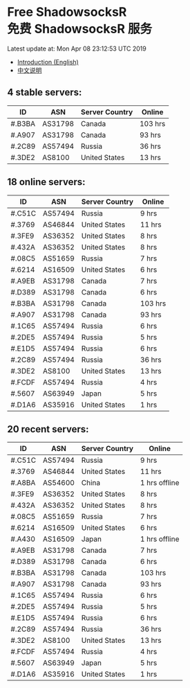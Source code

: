 # Free ShadowsocksR<br>免费 ShadowsocksR 服务

Latest update at: Mon Apr 08 23:12:53 UTC 2019

- [Introduction (English)](https://vision-network.readthedocs.io/en/latest/services/autossr.html)
- [中文说明](https://vision-network.readthedocs.io/zh_CN/latest/services/autossr.html)


## 4 stable servers:

| ID | ASN | Server Country | Online |
| ------ | ------ | ------ | ------ |
| #.B3BA | AS31798 | Canada | 103 hrs |
| #.A907 | AS31798 | Canada | 93 hrs |
| #.2C89 | AS57494 | Russia | 36 hrs |
| #.3DE2 | AS8100 | United States | 13 hrs |

## 18 online servers:

| ID | ASN | Server Country | Online |
| ------ | ------ | ------ | ------ |
| #.C51C | AS57494 | Russia | 9 hrs |
| #.3769 | AS46844 | United States | 11 hrs |
| #.3FE9 | AS36352 | United States | 8 hrs |
| #.432A | AS36352 | United States | 8 hrs |
| #.08C5 | AS51659 | Russia | 7 hrs |
| #.6214 | AS16509 | United States | 6 hrs |
| #.A9EB | AS31798 | Canada | 7 hrs |
| #.D389 | AS31798 | Canada | 6 hrs |
| #.B3BA | AS31798 | Canada | 103 hrs |
| #.A907 | AS31798 | Canada | 93 hrs |
| #.1C65 | AS57494 | Russia | 6 hrs |
| #.2DE5 | AS57494 | Russia | 5 hrs |
| #.E1D5 | AS57494 | Russia | 6 hrs |
| #.2C89 | AS57494 | Russia | 36 hrs |
| #.3DE2 | AS8100 | United States | 13 hrs |
| #.FCDF | AS57494 | Russia | 4 hrs |
| #.5607 | AS63949 | Japan | 5 hrs |
| #.D1A6 | AS35916 | United States | 1 hrs |

## 20 recent servers:

| ID | ASN | Server Country | Online |
| ------ | ------ | ------ | ------ |
| #.C51C | AS57494 | Russia | 9 hrs |
| #.3769 | AS46844 | United States | 11 hrs |
| #.A8BA | AS54600 | China | 1 hrs offline |
| #.3FE9 | AS36352 | United States | 8 hrs |
| #.432A | AS36352 | United States | 8 hrs |
| #.08C5 | AS51659 | Russia | 7 hrs |
| #.6214 | AS16509 | United States | 6 hrs |
| #.A430 | AS16509 | Japan | 1 hrs offline |
| #.A9EB | AS31798 | Canada | 7 hrs |
| #.D389 | AS31798 | Canada | 6 hrs |
| #.B3BA | AS31798 | Canada | 103 hrs |
| #.A907 | AS31798 | Canada | 93 hrs |
| #.1C65 | AS57494 | Russia | 6 hrs |
| #.2DE5 | AS57494 | Russia | 5 hrs |
| #.E1D5 | AS57494 | Russia | 6 hrs |
| #.2C89 | AS57494 | Russia | 36 hrs |
| #.3DE2 | AS8100 | United States | 13 hrs |
| #.FCDF | AS57494 | Russia | 4 hrs |
| #.5607 | AS63949 | Japan | 5 hrs |
| #.D1A6 | AS35916 | United States | 1 hrs |


